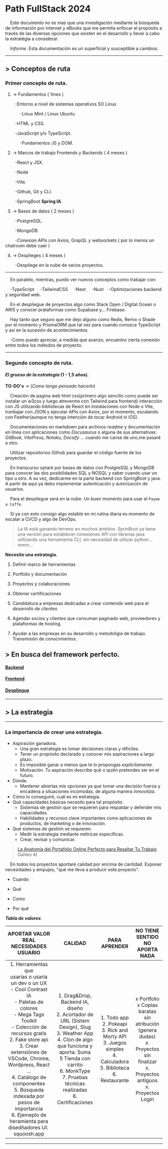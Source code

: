 # Path FullStack 2024

    Este documento no es mas que una investigación mediante la búsqueda de información por internet y eBooks que me permita enfocar el propósito a través de las diversas opciones que existen en el desarrollo y llevar a cabo la estratégia a considerar. 

    *Informe*. Esta documentación es un superficial y susceptible a cambios.

---

## > Conceptos de ruta

### Primer concepto de ruta.

1. ->  Fundamentos ( 1mes )

        -Entorno a nivel de sistemas operativos SO Linux

            -Linux Mint / Linux Ubuntu

        -HTML y CSS.

        -JavaScript y/o TypeScript.

            -Fundamentos JS y DOM.

2. ->  Marcos de trabajo Frontends y Backends ( 4 meses )

        -React y JSX.

        -Node

        -Vite.

        -Github, Git y CLI.

        -SpringBoot **Spring IA**.

3. ->  Bases de datos ( 2 meses )

        -PostgreSQL.

        -MongoDB.

        -Conexion APIs con Axios, GrapQL y websockets ( por lo menos un chatroom debe caer )

4. -> Desplieges ( 4 meses )

        -Despliege en la nube de varios proyectos.

---

    En paralelo, mientras, puedo ver nuevos conceptos como trabajar con:

    -TypeScript     -TailwindCSS     -Next     -Nuxt    -Optimizaciones backend y seguridad web.

    En el despliegue de proyectos algo como Stack Open / Digital Ocean o AWS y conocer prataformas como Supabase y... Firebase.

    Hay tanto que seguro que me dejo alguno como Redis, Remix o Shade por el momento y PrismaORM que tal vez para cuando conozca TypeScript y así en la sucesión de acontecimientos.

    -Como puedo apreciar, a medida que avanzo, encuentro cierta conexión entre todos los métodos de proyecto.

---

### Segundo concepto de ruta.

#### ***El grueso de la estrategia*** (1 - 1,5 años).

**TO-DO's** -> (*Como tengo pensado hacerlo*)

    Creación de pagina web html css(primero algo sencillo como puede ser instalar un w3css y luego atreverme con Tailwind para frontend) interacción con JS utilizando bibliotecas de React en instalaciones con Node o Vite, tranbajar con JSON y ejecutar APIs con Axios, por el momento, escalando con Feather(aunque no tenga intención de tocar Android ni iOS).

    Documentaciones en markdown para archivos *readme* y documentación en línea con aplicaciones como *Docusaurus* o alguna de sus alternativas: *GitBook, VitePress, Notaku, Docsify* ... cuando me canse de uno,me pasaré a otro.

    Utilizar repositorios Github para guardar el código fuente de los proyectos.

    En transcurso optaré por bases de datos con PostgreSQL y MongoDB para conocer las dos posibilidades SQL y NOSQL y saber cuando usar un tipo u otro. A su vez, dedicarme en la parte backend con SpringBoot y java. A partir de aquí ya debo implementar autenticación y autorización de usuarios.

    Para el despliegue será en la nube. Un buen momento para usar el `Payme a Coffe`.

    Si ya con esto consigo algo estable en mi rutina diaria es momento de escalar a CI/CD y algo de DevOps. 

> La IA está ganando terreno en muchos ámbitos. SprinBoot ya tiene una versión para establecer conexiones API con librerías java utilizando una herramienta CLI, sin necesidad de utilizar python... mmm...

**Necesito una estrategia.**

1. Definir marco de herramientas

2. Portfolio y documentación

3. Proyectos y colaboraciones

4. Obtener certificaciones

5. Candidatura a empresas dedicadas a crear contenido web para el *desarrollo de clientes*

6. Agendar socios y clientes que consuman paginado web, proveedores y plataformas de  hosting.

7. Ayudar a las empresas en su desarrollo y metodoligía de trabajo. Transmisión de conocimientos.

## > En busca del framework perfecto.

#### [Backend](Backend.md)

#### [Frontend](Frontend.md)

#### [Despliegue](Despliege_cloud.md)

---

## > La estrategia

---

### La importancia de crear una estrategia.

* Aspiración ganadora.
  * Una gran estrategia es tomar decisiones claras y difíciles.
  * Tener un propósito declarado y conocer mis aspiraciones a largo plazo.
  * Es imposible ganar a menos que te lo propongas *explícitamente*.
  * Motivación. Tu aspiración describe qué o quién pretendes ser en el futuro.
* Dónde.
  * Mantener abiertas mis opciones ya que tomar una decisión fuerza y encadena a situaciones incómodas, de alguna manera *inmoviliza*.
* Cómo lo conseguiré, cuál es mi estrategia.
* Qué capacidades básicas necesito para tal propósito.
  * Sistemas de gestión que se requieren para respaldar y defender mis capacidades.
  * Habilidades y recursos clave importantes como aplicaciones de productos, de marketing o de innovación.
* Qué sistemas de gestión se requieren.
  * Medir la estrategia mediante métricas específicas.
  * Crear, revisar y comunicar.

> [La Anatomía del Portafolio Online Perfecto para Resaltar Tu Trabajo](https://kinsta.com/es/blog/portafolio-online/)
> Galileo AI

    En todos los proyectos aportaré calidad por encima de cantidad. Exponer necesidades y empujes, "qué me lleva a producir este proyecto".

+ Cuando

+ Qué

+ Como 

+ Por qué

***Tabla de valores***:

| APORTAR VALOR REAL<br/>NECESIDADES USUARIO                                                                                                                                                                                                                                                                                                                                                                                   | CALIDAD                                                                                                                                                                                                                                              | PARA APRENDER                                                                                                                      | NO TIENE SENTIDO<br/>NO APORTA NADA                                                                                                                            |
|:----------------------------------------------------------------------------------------------------------------------------------------------------------------------------------------------------------------------------------------------------------------------------------------------------------------------------------------------------------------------------------------------------------------------------:|:----------------------------------------------------------------------------------------------------------------------------------------------------------------------------------------------------------------------------------------------------:|:----------------------------------------------------------------------------------------------------------------------------------:|:--------------------------------------------------------------------------------------------------------------------------------------------------------------:|
| 1. Herramientas que <br/>usarías o usaría un dev o un UX<br/>    - Cool Contrast IA<br/>    - Paletas de colores<br/>    - Mega Tags Toolkit<br/>    - Colección de recursos gratis<br/>2. Fake store api<br/>3. Crear extensiónes de VSCode, Chrome, Wordpress, React ...<br/>4. Catálogo de componentes<br/>5. Búsqueda indexada por pesos de importancia<br/>6. Ejemeplo de heramienta para disedñadores UI:  squoosh.app | 1. Drag&Drop, Backend IA, diseño<br/>2. Acortador de URL (Sistem Design), Slug<br/>3. Weather App<br/>4. Clon de algo que funciona y aporta. Suma<br/>5 Tienda con carrito<br/>6. MonkType<br/>7. Pruebas técnicas realizadas<br/>8. Certificaciones | 1. Todo app<br/>2. Pokeapi<br/>3. Rick and Morty API<br/>3. Juegos simples<br/>4. Calculadora<br/>5. Biblioteca<br/>6. Restaurante | x Portfolio<br/>x Copias baratas sin<br/>    atribución (genera<br/>    dudas)<br/>x. Proyectos sin finalizar<br/>x. Proyectos antiguos<br/>x. Proyectos Login |

---